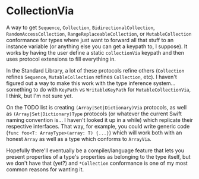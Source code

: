 # CollectionVia

A way to get `Sequence`, `Collection`, `BidirectionalCollection`, `RandomAccessCollection`, `RangeReplaceableCollection`, or `MutableCollection` conformance for types where just want to forward all that stuff to an instance variable (or anything else you can get a keypath to, I suppose). It works by having the user define a static `collectionVia` keypath and then uses protocol extensions to fill everything in.

In the Standard Library, a lot of these protocols refine others (`Collection` refines `Sequence`, `MutableCollection` refines `Collection`, etc). I haven't figured out a way to make this work with the type inference system... something to do with `KeyPath` vs `WritableKeyPath` for `MutableCollectionVia`, I think, but I'm not sure yet.

On the TODO list is creating `(Array|Set|Dictionary)Via` protocols, as well as `(Array|Set|Dictionary)Type` protocols (or whatever the current Swift naming convention is... I haven't looked it up in a while) which replicate their respective interfaces. That way, for example, you could write generic code (`func foo<T: ArrayType>(array: T) {...}`) which will work both with an honest `Array` as well as a type which conforms to `ArrayVia`.



Hopefully there'll eventually be a compiler/language feature that lets you present properties of a type's properties as belonging to the type itself, but we don't have that (yet?) and `*Collection` conformance is one of my most common reasons for wanting it.
